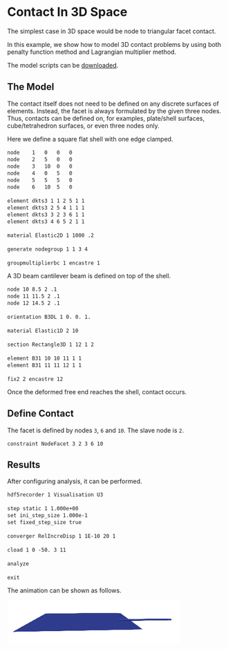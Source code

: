 # Contact In 3D Space

The simplest case in 3D space would be node to triangular facet contact.

In this example, we show how to model 3D contact problems by using both penalty function method and Lagrangian
multiplier method.

The model scripts can be [downloaded](contact-in-3d-space.supan).

## The Model

The contact itself does not need to be defined on any discrete surfaces of elements. Instead, the facet is always
formulated by the given three nodes. Thus, contacts can be defined on, for examples, plate/shell surfaces,
cube/tetrahedron surfaces, or even three nodes only.

Here we define a square flat shell with one edge clamped.

```
node	1	0	0	0
node	2	5	0	0
node	3	10	0	0
node	4	0	5	0
node	5	5	5	0
node	6	10	5	0

element dkts3 1 1 2 5 1 1
element dkts3 2 5 4 1 1 1
element dkts3 3 2 3 6 1 1
element dkts3 4 6 5 2 1 1

material Elastic2D 1 1000 .2

generate nodegroup 1 1 3 4

groupmultiplierbc 1 encastre 1
```

A 3D beam cantilever beam is defined on top of the shell.

```
node 10 8.5 2 .1
node 11 11.5 2 .1
node 12 14.5 2 .1

orientation B3DL 1 0. 0. 1.

material Elastic1D 2 10

section Rectangle3D 1 12 1 2

element B31 10 10 11 1 1
element B31 11 11 12 1 1

fix2 2 encastre 12
```

Once the deformed free end reaches the shell, contact occurs.

## Define Contact

The facet is defined by nodes `3`, `6` and `10`. The slave node is `2`.

```
constraint NodeFacet 3 2 3 6 10
```

## Results

After configuring analysis, it can be performed.

```
hdf5recorder 1 Visualisation U3

step static 1 1.000e+00
set ini_step_size 1.000e-1
set fixed_step_size true

converger RelIncreDisp 1 1E-10 20 1

cload 1 0 -50. 3 11

analyze

exit
```

The animation can be shown as follows.

![animation](contact-in-3d-space.gif)